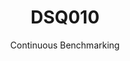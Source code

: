 ---
layout: default
title: DSQ010
subtitle: Continuous Benchmarking
selected: TPC-DS
expanded: Benchmarking
benchmark: /individual_results/DSQ010.html
---